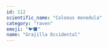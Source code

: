 ```yaml
---
id: 112
scientific_name: "Coloeus monedula"
category: "raven"
emoji: "🐦‍⬛"
name: "Grajilla Occidental"
---
```

